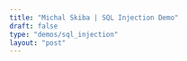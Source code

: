 ```yaml
---
title: "Michal Skiba | SQL Injection Demo"
draft: false
type: "demos/sql_injection"
layout: "post"
---
```

